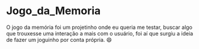 # Jogo_da_Memoria
O jogo da memória foi um projetinho onde eu queria me testar, buscar algo que trouxesse uma interação a mais com o usuário, foi aí que surgiu a ideia de fazer um joguinho por conta própria.
😄
